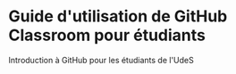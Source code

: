 # Guide d'utilisation de GitHub Classroom pour étudiants
Introduction à GitHub pour les étudiants de l'UdeS
